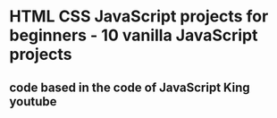 # HTML CSS JavaScript projects for beginners - 10 vanilla JavaScript projects

## code based in the code of JavaScript King youtube
